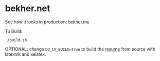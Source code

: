 # bekher.net

See how it looks in production: [bekher.me](https://bekher.me/)

To Build:

`./build.sh`

OPTIONAL: change `DO_CV_BUILD=true` to build the [resume](https://github.com/bekehr/cv) from source with latexmk and xelatex.
